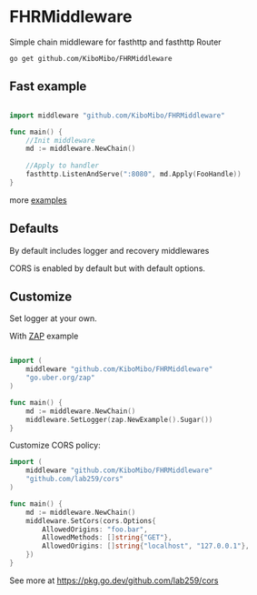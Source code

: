 # FHRMiddleware

Simple chain middleware for fasthttp and fasthttp Router

```bigquery
go get github.com/KiboMibo/FHRMiddleware
```

## Fast example
```go

import middleware "github.com/KiboMibo/FHRMiddleware"

func main() {
	//Init middleware
	md := middleware.NewChain()
    
	//Apply to handler
	fasthttp.ListenAndServe(":8080", md.Apply(FooHandle))
}

```

more [examples](https://github.com/KiboMibo/FHRMiddleware/examples)

## Defaults

By default includes logger and recovery middlewares

CORS is enabled by default but with default options.

## Customize

Set logger at your own.

With [ZAP](https://go.uber.org/zap) example
```go

import (
	middleware "github.com/KiboMibo/FHRMiddleware"
	"go.uber.org/zap"
)

func main() {
    md := middleware.NewChain()
    middleware.SetLogger(zap.NewExample().Sugar())
}

```

Customize CORS policy:
```go
import (
    middleware "github.com/KiboMibo/FHRMiddleware"
    "github.com/lab259/cors"
)

func main() {
    md := middleware.NewChain()
    middleware.SetCors(cors.Options{
        AllowedOrigins: "foo.bar",
        AllowedMethods: []string{"GET"},
        AllowedOrigins: []string{"localhost", "127.0.0.1"},
    })
}
```
See more at https://pkg.go.dev/github.com/lab259/cors